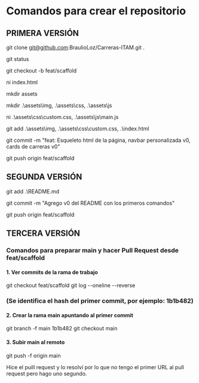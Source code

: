 # Comandos para crear el repositorio

## PRIMERA VERSIÓN
git clone git@github.com:BraulioLoz/Carreras-ITAM.git .

git status

git checkout -b feat/scaffold

ni index.html

mkdir assets 

mkdir .\assets\img, .\assets\css, .\assets\js

ni .\assets\css\custom.css, .\assets\js\main.js

git add .\assets\img\, .\assets\css\custom.css, .\index.html

git commit -m "feat: Esqueleto html de la página, navbar personalizada v0, cards de carreras v0"

git push origin feat/scaffold

## SEGUNDA VERSIÓN
git add .\README.md

git commit -m "Agrego v0 del README con los primeros comandos"

git push origin feat/scaffold

## TERCERA VERSIÓN
### Comandos para preparar main y hacer Pull Request desde feat/scaffold

#### 1. Ver commits de la rama de trabajo
git checkout feat/scaffold
git log --oneline --reverse

### (Se identifica el hash del primer commit, por ejemplo: 1b1b482)

#### 2. Crear la rama main apuntando al primer commit
git branch -f main 1b1b482
git checkout main

#### 3. Subir main al remoto
git push -f origin main

Hice el puill request y lo resolví por lo que no tengo el primer URL al pull request pero hago uno segundo.

